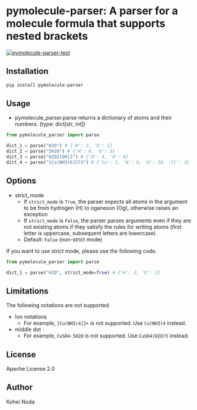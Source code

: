 # pymolecule-parser: A parser for a molecule formula that supports nested brackets

[![pymolecule-parser-test](https://github.com/kohei-noda-qcrg/pymolecule-parser/actions/workflows/test.yml/badge.svg?branch=main)](https://github.com/kohei-noda-qcrg/pymolecule-parser/actions/workflows/test.yml)

## Installation

```bash
pip install pymolecule-parser
```

## Usage

- pymolecule_parser.parse returns a dictionary of atoms and their numbers. (type: dict[str, int])

```python
from pymolecule_parser import parse

dict_1 = parse("H2O") # {'H': 2, 'O': 1}
dict_2 = parse("3H2O") # {'H': 6, 'O': 3}
dict_3 = parse("H2O2(OH)2") # {'H': 4, 'O': 4}
dict_4 = parse("[Co(NH3)6]Cl3") # {'Co': 1, 'N': 6, 'H': 18, 'Cl': 3}
```

## Options

- strict_mode
  - If `strict_mode` is `True`, the parser expects all atoms in the argument to be from hydrogen (H) to oganeson (Og), otherwise raises an exception
  - If `strict_mode` is `False`, the parser parses arguments even if they are not existing atoms if they satisfy the rules for writing atoms (first letter is uppercase, subsequent letters are lowercase)
  - Default: `False` (non-strict mode)

If you want to use strict mode, please use the following code.

```python
from pymolecule_parser import parse

dict_1 = parse("H2O", strict_mode=True) # {'H': 2, 'O': 1}

```


## Limitations
The following notations are not supported.
- Ion notations
  - For example, `[Cu(NH3)4]2+` is not supported. Use `Cu(NH3)4` instead.
- middle dot `·`
  - For example, `CuSO4·5H2O` is not supported. Use `CuSO4(H2O)5` instead.

## License

Apache License 2.0

## Author

Kohei Noda
